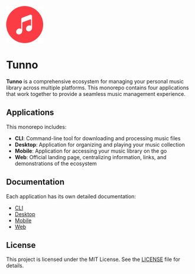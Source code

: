 <img src="assets/icon.png" width="100" height="100" />

# Tunno

**Tunno** is a comprehensive ecosystem for managing your personal music library across multiple
platforms. This monorepo contains four applications that work together to provide a seamless music
management experience.

## Applications

This monorepo includes:

- **CLI**: Command-line tool for downloading and processing music files
- **Desktop**: Application for organizing and playing your music collection
- **Mobile**: Application for accessing your music library on the go
- **Web**: Official landing page, centralizing information, links, and demonstrations of the
  ecosystem

## Documentation

Each application has its own detailed documentation:

- [CLI](./apps/cli/README.md)
- [Desktop](./apps/desktop/README.md)
- [Mobile](./apps/mobile/README.md)
- [Web](./apps/web/README.md)

## License

This project is licensed under the MIT License. See the [LICENSE](LICENSE) file for details.
